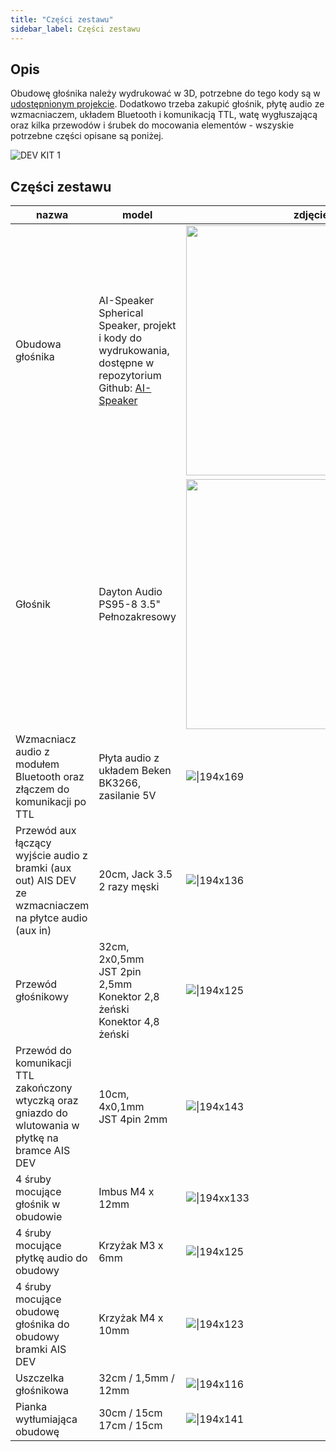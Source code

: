```yaml
---
title: "Części zestawu"
sidebar_label: Części zestawu
---
```


## Opis

Obudowę głośnika należy wydrukować w 3D, potrzebne do tego kody są w [udostępnionym projekcie](https://github.com/sviete/AIS-3D-MODELS/tree/master/AIS_DEV_KIT_1_Spherical_Speaker_Dayton_PS95-8). 
Dodatkowo trzeba zakupić głośnik, płytę audio ze wzmacniaczem, układem Bluetooth i komunikacją TTL, watę wygłuszającą oraz kilka przewodów i śrubek do mocowania elementów - wszyskie potrzebne części opisane są poniżej. 

![DEV KIT 1](/img/en/iot/dev_kit_1_3d.png)


## Części zestawu


|nazwa|model|zdjęcie|
| --- | --- | --- |
|Obudowa głośnika|AI-Speaker Spherical Speaker, projekt i kody do wydrukowania, dostępne w repozytorium Github: [AI-Speaker](https://github.com/sviete/AIS-3D-MODELS/tree/master/AIS_DEV_KIT_1_Spherical_Speaker_Dayton_PS95-8)|<img src="https://lh4.googleusercontent.com/JfV9cXBx3uPiUEg130JWtfxm22AfBRDEaWcie3l7wd7PIhNu1uR5sDDGaVkQvaRSALkI2wvougKt6QWCQZt3lptTHvYQMFfq0xgjUep4DcfvKst0ZmriSUyy7aRRQBfcRqX7tPXH" width="400"/>|
|Głośnik|Dayton Audio PS95-8 3.5" Pełnozakresowy|<img src="https://lh4.googleusercontent.com/MGK5_JkIcQ343oEJ-Wk8nz3rY2vdyk4sCnLcUmg_joQ2O7Dp2AuDVVbIR74i4KCU6SegTN7wyitS3r4K66zSt73KQrOXxbQ5dUmfnvTTjtSIgRYNv7w4uozqHEUxdlajXeTJDObh" width="400"/>|
|Wzmacniacz audio z modułem Bluetooth oraz złączem do komunikacji po TTL|Płyta audio z układem Beken BK3266, zasilanie 5V|![\|194x169](https://lh4.googleusercontent.com/SMmFehP0IGszp6Tup-tNQLdBIWsZUs0jY4KlLgk_p_76kFhShm9Hjepfa7Eny1CJXn1QtPD5Jmqx97_PM72FB0otSq7FV-eBz-NworYpIcvuaOvupTItBDF5HR8f7cvpkerUmxO8)|
|Przewód aux łączący wyjście audio z bramki (aux out) AIS DEV ze wzmacniaczem na płytce audio (aux in)|20cm, Jack 3.5 <BR>2 razy męski|![\|194x136](https://lh6.googleusercontent.com/OuQaNhmSI5Sh6sLL2d0n4rAEWFBg-LV67Lz1MvF1BFvjuZyFugUk7KG9E0_l5MqcA7ivHpM5L0bD3XEaGaU_FQKButkSO9QSmzjil3zU-hOXKldgFqX6xXz-_IE_dlvAgfalTrVv)|
|Przewód głośnikowy|32cm, 2x0,5mm <BR>JST 2pin 2,5mm <BR>Konektor 2,8 żeński <BR>Konektor 4,8 żeński|![\|194x125](https://lh6.googleusercontent.com/kGYyJKQa60OTKW438QHb4wZ3LLAGKJaXk_KQiV6Ng7jJvKOAvcrq6nwhV-6WaYuos3o1P9-hv-zu59uDxmYb4zzUjcaQ3SPxWG_gLS7fuYR0e07kWheOIXYOxCPPcLOTYhwqtxSZ)|
|Przewód do komunikacji TTL zakończony wtyczką oraz gniazdo do wlutowania w płytkę na bramce AIS DEV|10cm, 4x0,1mm <BR>JST 4pin 2mm|![\|194x143](https://lh6.googleusercontent.com/EYPqTNil2dOl9tlw8BuPIh0YaJ1DovdIb5ZderRarGHnex3PajWiMJrVI6E-9QU1ZZEH3PIf94yIn4q9g3rn-YJtrixNz3A7upO3T_a5tszA06wlNdNhnqlxvZZ-BvQNJE5WU_-h)|
|4 śruby mocujące głośnik w obudowie|Imbus M4 x 12mm|![\|194xx133](https://lh3.googleusercontent.com/ZbMLvGZAlwBupuxCvsgZF3Di_ZmVQLNfMPUOGvqiSXkczzbCQAJGEfX2IAedELp5Q4wjgvPFeEv92S_qmWvXrTDPeAHRgFVJ9ezN4bRbyJJS1ty0L4LwjIW65U771FhVwub-YGxk)|
|4 śruby mocujące płytkę audio do obudowy|Krzyżak M3 x 6mm|![\|194x125](https://lh5.googleusercontent.com/CBg6-rILTNahG0vn0UvORHz8RW6Z1OIq6bJWcf-AAL-zQfhG5fAno7BAm-K6k2g17-aCB8BxVWG94sy0Lp71yMD8gn0ATnflbVcPw4iOfDyJX6brDgfu2VuWgSIkUsfKLXXAOp0g)|
|4 śruby mocujące obudowę głośnika do obudowy bramki AIS DEV|Krzyżak M4 x 10mm|![\|194x123](https://lh6.googleusercontent.com/BvReMSsXtYcHHSN3R-jiR2ak0rArjJqr1fBHY2jZi3JjWlkgSxuWjABAAEtPlXSZbWT8HojuQzNYImG4PT2OmnjaVuKFdN3RZe4ykEChCtKNcWwxVknQ2_V-ThgmXI3IpsyJHS1d)|
|Uszczelka głośnikowa|32cm / 1,5mm / 12mm|![\|194x116](https://lh6.googleusercontent.com/I0xN3_jc5VpeMHJioRmHfPYVjN5d4IOHIGuOscH68PjmjireUksVMyrNTbdpDlC2olFUOv9ms2VFMK6fxiD5Mj_kBIOuuDuK4MRi-og8uZGgy2vYPCMKlQh30bsKgZfPS_P8bfI_)|
|Pianka wytłumiająca obudowę|30cm / 15cm <BR>17cm / 15cm|![\|194x141](https://lh6.googleusercontent.com/F6BqK0CMk0xD7hv9dlFB4cK-3Q3lcCy9uYkdwTuCuipoan7gEf4Nl5YcF9zQwhA5XK_t1A_RIWI0tnDhVdgqmlDeLXIx7KI6uZUyYF3en3pYJWWO-LdU7McA8WQ37BcWyd4rsksb)|

